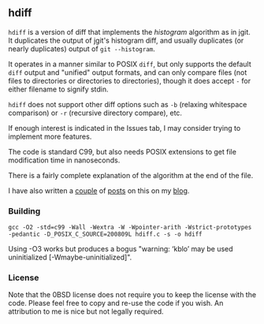 ## hdiff

`hdiff` is a version of diff that implements the _histogram_ algorithm as in jgit.
It duplicates the output of jgit's histogram diff, and usually duplicates (or nearly duplicates) output of `git --histogram`.

It operates in a manner similar to POSIX `diff`, but only supports the default `diff` output and "unified" output formats, and can only compare files (not files to directories or directories to directories), though it does accept `-` for either filename to signify stdin.

`hdiff` does not support other diff options such as `-b` (relaxing whitespace comparison) or `-r` (recursive directory compare), etc.

If enough interest is indicated in the Issues tab, I may consider trying to implement more features.

The code is standard C99, but also needs POSIX extensions to get file modification time in nanoseconds.

There is a fairly complete explanation of the algorithm at the end of the file.

I have also written a [couple](https://raygard.net/2025-01-28-how-histogram-diff-works/) of [posts](https://raygard.net/2025-01-29-a-histogram-diff-implementation/) on this on my [blog](https://raygard.net/).

### Building

```
gcc -O2 -std=c99 -Wall -Wextra -W -Wpointer-arith -Wstrict-prototypes -pedantic -D_POSIX_C_SOURCE=200809L hdiff.c -s -o hdiff
```

Using -O3 works but produces a bogus "warning: ‘kblo’ may be used uninitialized [-Wmaybe-uninitialized]".

### License

Note that the 0BSD license does not require you to keep the license with the code.
Please feel free to copy and re-use the code if you wish.
An attribution to me is nice but not legally required.
